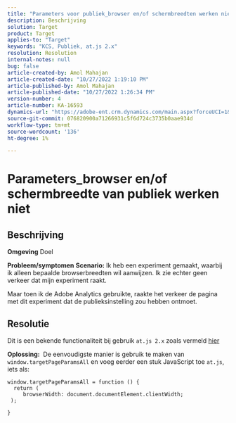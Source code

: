```yaml
---
title: "Parameters voor publiek_browser en/of schermbreedten werken niet"
description: Beschrijving
solution: Target
product: Target
applies-to: "Target"
keywords: "KCS, Publiek, at.js 2.x"
resolution: Resolution
internal-notes: null
bug: false
article-created-by: Amol Mahajan
article-created-date: "10/27/2022 1:19:10 PM"
article-published-by: Amol Mahajan
article-published-date: "10/27/2022 1:26:34 PM"
version-number: 4
article-number: KA-16593
dynamics-url: "https://adobe-ent.crm.dynamics.com/main.aspx?forceUCI=1&pagetype=entityrecord&etn=knowledgearticle&id=20c534f0-f955-ed11-bba2-6045bd006793"
source-git-commit: 076820900a71266931c5f6d724c3735b0aae934d
workflow-type: tm+mt
source-wordcount: '136'
ht-degree: 1%

---
```


# Parameters_browser en/of schermbreedte van publiek werken niet

## Beschrijving

<b>Omgeving</b>
Doel


<b>Probleem/symptomen</b>
<b>Scenario:</b> Ik heb een experiment gemaakt, waarbij ik alleen bepaalde browserbreedten wil aanwijzen. Ik zie echter geen verkeer dat mijn experiment raakt.

Maar toen ik de Adobe Analytics gebruikte, raakte het verkeer de pagina met dit experiment dat de publieksinstelling zou hebben ontmoet.


## Resolutie


Dit is een bekende functionaliteit bij gebruik `at.js 2.x` zoals vermeld [hier](https://experienceleague.adobe.com/docs/target/using/implement-target/client-side/at-js-implementation/upgrading-from-atjs-1x-to-atjs-20.html?lang=en#:~:text=displayed%20and%20applied.-,Welke%20at.js%201.x%20parameters%20for%20creating%20audiences%20are%20not%20supported%20in%20at.js%202.x%3F,-De%20volgende%20at)

<b>Oplossing:</b> 
De eenvoudigste manier is gebruik te maken van `window.targetPageParamsAll` en voeg eerder een stuk JavaScript toe `at.js`, iets als:




```
window.targetPageParamsAll = function () {
  return (
     browserWidth: document.documentElement.clientWidth;
 );
```


`}`


